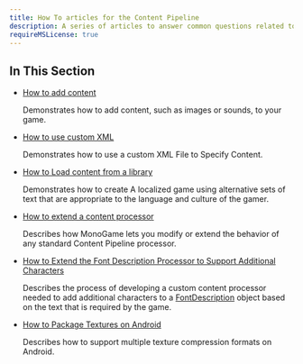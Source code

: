 ```yaml
---
title: How To articles for the Content Pipeline
description: A series of articles to answer common questions related to Content Pipeline operation!
requireMSLicense: true
---
```


## In This Section

- [How to add content](HowTo_GameContent_Add.md)

    Demonstrates how to add content, such as images or sounds, to your game.

- [How to use custom XML](HowTo_UseCustomXML.md)

    Demonstrates how to use a custom XML File to Specify Content.

- [How to Load content from a library](HowTo_LoadContentLibrary.md)

    Demonstrates how to create A localized game using alternative sets of text that are appropriate to the language and culture of the gamer.

- [How to extend a content processor](HowTo_Extend_Processor.md)

    Describes how MonoGame lets you modify or extend the behavior of any standard Content Pipeline processor.

- [How to Extend the Font Description Processor to Support Additional Characters](HowTo_ExtendFontProcessor.md)

    Describes the process of developing a custom content processor needed to add additional characters to a [FontDescription](xref:Microsoft.Xna.Framework.Content.Pipeline.Graphics.FontDescription) object based on the text that is required by the game.

- [How to Package Textures on Android](HowTo_PackageTextures_On_Android.md)

    Describes how to support multiple texture compression formats on Android.
  
